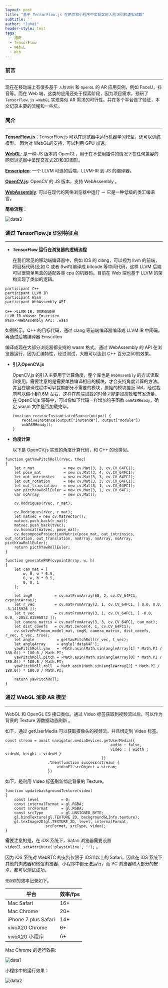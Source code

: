 ```yaml
---
layout: post
title: "基于 TensorFlow.js 在网页和小程序中实现实时人脸识别和虚拟试戴"
subtitle: ''
author: "luhai"
header-style: text
tags:
  - 猎奇
  - TensorFlow
  - WebGL
  - Web
---
```



### 前言

------

现在在移动端上有很多基于 `人脸识别` 和 `OpenGL` 的 AR 应用实例，例如 FaceU，抖音等。而在 Web 端，这类的应用还处于探索阶段，因为项目需求，预研了 `TensorFlow.js` +`WebGL` 实现类似 AR 需求的可行性。并在多个平台做了验证，本文记录主要的流程和一些坑。



### 简介

------

**[TensorFlow.js](https://js.tensorflow.org/)**：TensorFlow.js 可以在浏览器中运行机器学习模型，还可以训练模型。 因为对 WebGL的支持，可以利用 GPU 加速。

**[WebGL](https://get.webgl.org/)**:	是一种  JS  版本的 OpenGL，用于在不使用插件的情况下在任何兼容的网页浏览器中呈现交互式2D和3D图形。

**[Emscripten](https://github.com/kripken/emscripten)**: 一个 LLVM  可选的后端，LLVM-IR 到 JS 的编译器。

**[OpenCV.js](https://docs.opencv.org/3.4/d5/d10/tutorial_js_root.html)**: OpenCV 的 JS  版本，支持 WebAssembly 。

**[WebAssembly](https://developer.mozilla.org/zh-CN/docs/WebAssembly)**: 可以在现代的网络浏览器中运行 － 它是一种低级的类汇编语言。



**简单流程**：

![data3](../../../../img/tf1.jpg)


### 通过 TensorFlow.js 识别特征点

------

* **TensorFlow 运行在浏览器的逻辑流程**

  在我们常见的移动端编译器中，例如 iOS 的 clang，可以视为 llvm 的前端，将目标代码(比如 C  或者 Swift)编译成 bitcode 等中间代码，这样  LLVM 后端可以很简单黑盒的适配各类 cpu 的机器码。目前在 Web  端也基于 LLVM 的架构实现了类似的逻辑。

```sequence
participant C++
participant LLVM IR
participant Wasm
participant WebAssembly API

C++->LLVM IR: 前端编译器
LLVM IR->Wasm: Emscriten
Wasm->WebAssembly API: .wasm
```

如图所示，C++ 的目标代码，通过 clang 等前端编译器编译成 LLVM IR 中间码，再通过后端编译器 Emscriten

编译成现在大部分浏览器都支持的 wasm 格式。通过 WebAssembly 的 API  在浏览器运行，因为汇编特性，经过测试，大概可以达到 C++ 百分之50的效果。



* **引入OpenCV.js**

  OpenCV.js 的引入主要用于计算角度，整个库也是 `WebAssembly` 的方式读取和使用，需要注意的是需要单独编译相应的模块，才会支持角度计算的方法。并且在编译过程中可以裁剪部分不需要的模块，原始的模块接近 5M，经过裁剪可以缩小到1.6M 左右，这样在前端加载的时候才能更加高效和节省流量。在 OpenCV.js  源码中，可以像如下代码一样增加钩子函数 `onWASMReady`，确定 wasm 文件是否加载完毕。

  ```
  function receiveInstantiatedSource(output) {
      receiveInstance(output["instance"], output["module"])
      onWASMReady();
  }
  ```



* **角度计算**

  以下是 OpenCV.js 实现的角度计算代码，和 C++ 的也类似。

```
function getYawPitchRoll(rVec, tVec)
{
    let r_mat             = new cv.Mat(3, 3, cv.CV_64FC1);
    let pose_mat          = new cv.Mat(3, 4, cv.CV_64FC1);
    let out_intrinsics    = new cv.Mat(3, 3, cv.CV_64FC1);
    let out_rotation      = new cv.Mat(3, 3, cv.CV_64FC1);
    let out_translation   = new cv.Mat(3, 1, cv.CV_64FC1);
    var picthYawRollEuler = new cv.Mat(3, 1, cv.CV_64F);
    var noArray           = new cv.Mat();

    cv.Rodrigues(rVec, r_mat);

    cv.Rodrigues(rVec, r_mat);
    let matvec = new cv.MatVector();
    matvec.push_back(r_mat);
    matvec.push_back(tVec);
    cv.hconcat(matvec, pose_mat);
    cv.decomposeProjectionMatrix(pose_mat, out_intrinsics, out_rotation, out_translation, noArray, noArray, noArray, picthYawRollEuler);
    return picthYawRollEuler;
}

function generatePNP(cvpointArray, w, h)
{
    let cam_mat = [
        w, 0, w * 0.5,
        0, w, h * 0.5,
        0, 0, 1
    ];

    let imgM          = cv.matFromArray(68, 2, cv.CV_64FC1, cvpointArray);
    let r_vec         = cv.matFromArray(3, 1, cv.CV_64FC1, [ 0.0, 0.0, -3.1415926 ]);
    let t_vec         = cv.matFromArray(3, 1, cv.CV_64FC1, [ -0.0, 0.0, -2053.03596872 ]);
    let camera_matrix = cv.matFromArray(3, 3, cv.CV_64FC1, cam_mat);
    let dist_coeefs   = cv.Mat.zeros(4, 1, cv.CV_64FC1);
    cv.solvePnP(mean_model_mat, imgM, camera_matrix, dist_coeefs, r_vec, t_vec, true);
    let angle          = getYawPitchRoll(r_vec, t_vec);
    let angleArray     = angle['data64F'];
    yawPitchRoll.yaw   = -Math.asin(Math.sin(angleArray[1] * Math.PI / 180.0)) * 180.0 / Math.PI;
    yawPitchRoll.pitch = -Math.asin(Math.sin(angleArray[0] * Math.PI / 180.0)) * 180.0 / Math.PI;
    yawPitchRoll.roll  = Math.asin(Math.sin(angleArray[2] * Math.PI / 180.0)) * 180.0 / Math.PI;

    return yawPitchRoll;
}
```



### 通过 WebGL 渲染 AR  模型

------

WebGL 和 OpenGL ES 接口类似。通过 Video 标签获取到视频流以后，可以作为背景的 Texture 源数据动态刷新 。

如下，通过 getUserMedia 可以获取摄像头的视频流，并且绑定到 Video 标签。

```
const stream = await navigator.mediaDevices.getUserMedia({
                                               audio : false,
                                               video : { width : videoW, height : videoH }
                                           })
                   .then(function success(stream) {
                       videoEl.srcObject = stream;
                   })
```

如下，是利用 Video 标签刷新绑定背景的 Texture。

```
function updatebackgroundTexture(video)
{
    const level          = 0;
    const internalFormat = gl.RGBA;
    const srcFormat      = gl.RGBA;
    const srcType        = gl.UNSIGNED_BYTE;
    gl.bindTexture(gl.TEXTURE_2D, backgroundGLInfo.texture);
    gl.texImage2D(gl.TEXTURE_2D, level, internalFormat,
                  srcFormat, srcType, video);
}
```

需要注意的是，在 iOS 系统下，Safari 浏览器需要设置 `videoEl.setAttribute('playsinline', '');` 。

因为 iOS 系统对 WebRTC 的支持仅限于 iOS11以上的 Safari，因此在 iOS 系统下其他的浏览器和微信浏览器、小程序中都无法运行，而 PC 浏览器和大部分的安卓，都可以测试成功。

`无跟踪`的效率记录如下。

| 平台                 | 效率/fps |
| -------------------- | -------- |
| Mac Safari           | 16+      |
| Mac Chrome           | 20+      |
| iPhone 7 plus Safari | 14+      |
| vivoX20 Chrome       | 6+       |
| vivoX20  小程序      | 6+       |



Mac Chrome 的运行效果:

![data1](../../../../img/data1.gif)



小程序中的运行效果：

![data2](../../../../img/data2.gif)



